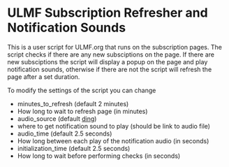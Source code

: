 ULMF Subscription Refresher and Notification Sounds
===================================================

This is a user script for ULMF.org that runs on the subscription pages. The script checks if there are any new subsciptions on the page. If there are new subsciptions the script will display a popup on the page and play notification sounds, otherwise if there are not the script will refresh the page after a set duration.

To modify the settings of the script you can change  
* minutes_to_refresh (default 2 minutes)                                                                
 * How long to wait to refresh page (in minutes)
* audio_source  (default [ding](http://docs.google.com/uc?export=open&id=0ByupedyEGgmpWXZlaDd6T19Rb1k))  
 * where to get notification sound to play (should be link to audio file)
* audio_time (default 2.5 seconds)                                                                        
 * How long between each play of the notification audio (in seconds)
* initialization_time (default 2.5 seconds)                                                              
 * How long to wait before performing checks (in seconds)
